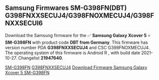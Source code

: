 <h2>Samsung Firmwares SM-G398FN(DBT) G398FNXXSECUJ4/G398FNOXMECUJ4/G398FNXXSECUI6</h2>
Download the Samsung firmware for the ✅ <strong>Samsung Galaxy Xcover 5 </strong> ⭐ <strong>SM-G398FN</strong> with product code <strong>DBT</strong> <strong> from Germany</strong>. This firmware has version number PDA <strong>G398FNXXSECUJ4</strong> and CSC G398FNOXMECUJ4. The operating system of this firmware is Android R , with build date 2021-10-27. Changelist <strong>21947640</strong>.


[SM-G398FN](https://samfirm.shop/samsung/model/SM-G398FN)
[G398FNXXSECUJ4](https://samfirm.shop/samsung/pda/G398FNXXSECUJ4)
[Download Firmware Samsung Galaxy Xcover 5 SM-G398FN](https://samfirm.shop/samsung/firmware/468888)
